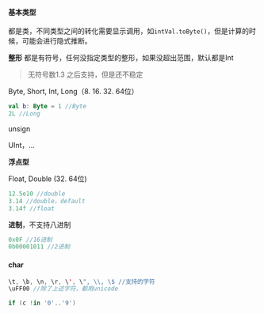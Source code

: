#### 基本类型

都是类，不同类型之间的转化需要显示调用，如`intVal.toByte()`，但是计算的时候，可能会进行隐式推断。

**整形** 都是有符号，任何没指定类型的整形，如果没超出范围，默认都是Int

> 无符号数1.3 之后支持，但是还不稳定

Byte, Short, Int, Long（8. 16. 32. 64位）

```kotlin
val b: Byte = 1 //Byte
2L //Long
```

unsign 

UInt，...



**浮点型**

Float, Double (32. 64位)

```kotlin
12.5e10 //double
3.14 //double，default
3.14f //float
```



**进制**，不支持八进制

```kotlin
0x0F //16进制
0b00001011 //2进制
```



#### char

```kotlin
\t, \b, \n, \r, \', \", \\, \$ //支持的字符
\uFF00 //除了上述字符，都用unicode
```

```kotlin
if (c !in '0'..'9')
```
